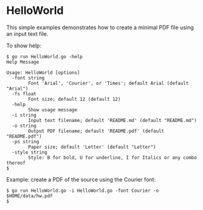 # HelloWorld

This simple examples demonstrates how to create a minimal PDF 
file using an input text file.

To show help:
```
$ go run HelloWorld.go -help
Help Message

Usage: HelloWorld [options]
  -font string
    	Font 'Arial', 'Courier', or 'Times'; default Arial (default "Arial")
  -fs float
    	Font size; default 12 (default 12)
  -help
    	Show usage message
  -i string
    	Input text filename; default 'README.md' (default "README.md")
  -o string
    	Output PDF filename; default 'README.pdf' (default "README.pdf")
  -ps string
    	Paper size; default 'Letter' (default "Letter")
  -style string
    	Style: B for bold, U for underline, I for Italics or any combo thereof
$ 
```

Example: create a PDF of the source using the Courier font:
```
$ go run HelloWorld.go -i HelloWorld.go -font Courier -o $HOME/data/hw.pdf
$ 
```